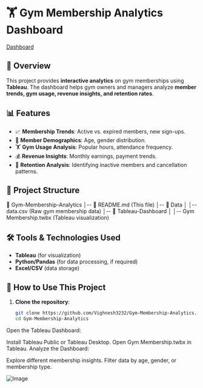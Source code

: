 # 🏋️ Gym Membership Analytics Dashboard
[Dashboard](https://public.tableau.com/views/GymMembership_17383300741010/Dashboard1?:language=en-US&publish=yes&:sid=&:redirect=auth&:display_count=n&:origin=viz_share_link)

## 📌 Overview
This project provides **interactive analytics** on gym memberships using **Tableau**. The dashboard helps gym owners and managers analyze **member trends, gym usage, revenue insights, and retention rates**.

## 📊 Features
- 📈 **Membership Trends**: Active vs. expired members, new sign-ups.
- 👥 **Member Demographics**: Age, gender distribution.
- 🏋️ **Gym Usage Analysis**: Popular hours, attendance frequency.
- 💰 **Revenue Insights**: Monthly earnings, payment trends.
- 🔄 **Retention Analysis**: Identifying inactive members and cancellation patterns.

## 📂 Project Structure
📂 Gym-Membership-Analytics │-- 📄 README.md (This file) │-- 📂 Data │ │-- data.csv (Raw gym membership data) │-- 📂 Tableau-Dashboard │ │-- Gym Membership.twbx (Tableau visualization)


## 🛠️ Tools & Technologies Used
- **Tableau** (for visualization)
- **Python/Pandas** (for data processing, if required)
- **Excel/CSV** (data storage)

## 🚀 How to Use This Project
1. **Clone the repository**:
   ```bash
   git clone https://github.com/Vighnesh3232/Gym-Membership-Analytics.git
   cd Gym-Membership-Analytics

Open the Tableau Dashboard:

Install Tableau Public or Tableau Desktop.
Open Gym Membership.twbx in Tableau.
Analyze the Dashboard:

Explore different membership insights.
Filter data by age, gender, or membership type.

![Image](https://github.com/Vighnesh3232/Gym-Membership-Analysis/blob/main/Dashboard%201.png)
